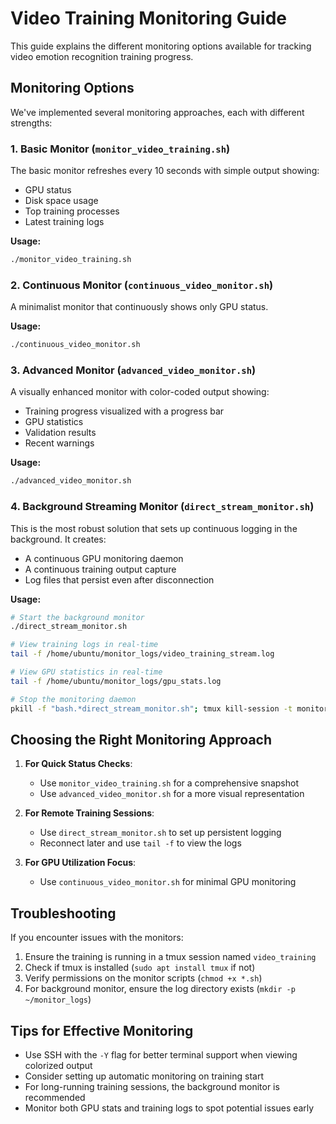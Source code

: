 # Video Training Monitoring Guide

This guide explains the different monitoring options available for tracking video emotion recognition training progress.

## Monitoring Options

We've implemented several monitoring approaches, each with different strengths:

### 1. Basic Monitor (`monitor_video_training.sh`)

The basic monitor refreshes every 10 seconds with simple output showing:
- GPU status
- Disk space usage
- Top training processes
- Latest training logs

**Usage:**
```bash
./monitor_video_training.sh
```

### 2. Continuous Monitor (`continuous_video_monitor.sh`)

A minimalist monitor that continuously shows only GPU status.

**Usage:**
```bash
./continuous_video_monitor.sh
```

### 3. Advanced Monitor (`advanced_video_monitor.sh`)

A visually enhanced monitor with color-coded output showing:
- Training progress visualized with a progress bar
- GPU statistics
- Validation results
- Recent warnings

**Usage:**
```bash
./advanced_video_monitor.sh
```

### 4. Background Streaming Monitor (`direct_stream_monitor.sh`)

This is the most robust solution that sets up continuous logging in the background. It creates:
- A continuous GPU monitoring daemon
- A continuous training output capture
- Log files that persist even after disconnection

**Usage:**
```bash
# Start the background monitor
./direct_stream_monitor.sh

# View training logs in real-time
tail -f /home/ubuntu/monitor_logs/video_training_stream.log

# View GPU statistics in real-time
tail -f /home/ubuntu/monitor_logs/gpu_stats.log

# Stop the monitoring daemon
pkill -f "bash.*direct_stream_monitor.sh"; tmux kill-session -t monitor_*
```

## Choosing the Right Monitoring Approach

1. **For Quick Status Checks**:
   - Use `monitor_video_training.sh` for a comprehensive snapshot
   - Use `advanced_video_monitor.sh` for a more visual representation

2. **For Remote Training Sessions**:
   - Use `direct_stream_monitor.sh` to set up persistent logging
   - Reconnect later and use `tail -f` to view the logs

3. **For GPU Utilization Focus**:
   - Use `continuous_video_monitor.sh` for minimal GPU monitoring

## Troubleshooting

If you encounter issues with the monitors:

1. Ensure the training is running in a tmux session named `video_training`
2. Check if tmux is installed (`sudo apt install tmux` if not)
3. Verify permissions on the monitor scripts (`chmod +x *.sh`)
4. For background monitor, ensure the log directory exists (`mkdir -p ~/monitor_logs`)

## Tips for Effective Monitoring

- Use SSH with the `-Y` flag for better terminal support when viewing colorized output
- Consider setting up automatic monitoring on training start
- For long-running training sessions, the background monitor is recommended
- Monitor both GPU stats and training logs to spot potential issues early
